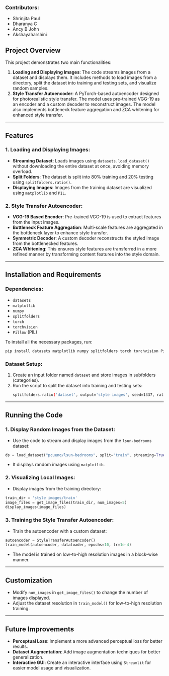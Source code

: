 ### Contributors: 
- Shrinjita Paul
- Dharanya C
- Ancy B John
- Akshayaharshini
  
## Project Overview
This project demonstrates two main functionalities:
1. **Loading and Displaying Images**: The code streams images from a dataset and displays them. It includes methods to load images from a directory, split the dataset into training and testing sets, and visualize random samples.
2. **Style Transfer Autoencoder**: A PyTorch-based autoencoder designed for photorealistic style transfer. The model uses pre-trained VGG-19 as an encoder and a custom decoder to reconstruct images. The model also implements bottleneck feature aggregation and ZCA whitening for enhanced style transfer.

---

## Features

### 1. **Loading and Displaying Images**:
- **Streaming Dataset**: Loads images using `datasets.load_dataset()` without downloading the entire dataset at once, avoiding memory overload.
- **Split Folders**: The dataset is split into 80% training and 20% testing using `splitfolders.ratio()`.
- **Displaying Images**: Images from the training dataset are visualized using `matplotlib` and `PIL`.

### 2. **Style Transfer Autoencoder**:
- **VGG-19 Based Encoder**: Pre-trained VGG-19 is used to extract features from the input images.
- **Bottleneck Feature Aggregation**: Multi-scale features are aggregated in the bottleneck layer to enhance style transfer.
- **Symmetric Decoder**: A custom decoder reconstructs the styled image from the bottlenecked features.
- **ZCA Whitening**: This ensures style features are transferred in a more refined manner by transforming content features into the style domain.

---

## Installation and Requirements

### Dependencies:
- `datasets`
- `matplotlib`
- `numpy`
- `splitfolders`
- `torch`
- `torchvision`
- `Pillow` (PIL)

To install all the necessary packages, run:
```bash
pip install datasets matplotlib numpy splitfolders torch torchvision Pillow
```

### Dataset Setup:
1. Create an input folder named `dataset` and store images in subfolders (categories).
2. Run the script to split the dataset into training and testing sets:
   ```bash
   splitfolders.ratio('dataset', output='style images', seed=1337, ratio=(.8, .2))
   ```

---

## Running the Code

### 1. Display Random Images from the Dataset:
- Use the code to stream and display images from the `lsun-bedrooms` dataset:
```python
ds = load_dataset("pcuenq/lsun-bedrooms", split="train", streaming=True)
```
- It displays random images using `matplotlib`.

### 2. Visualizing Local Images:
- Display images from the training directory:
```python
train_dir = 'style images/train'
image_files = get_image_files(train_dir, num_images=5)
display_images(image_files)
```

### 3. Training the Style Transfer Autoencoder:
- Train the autoencoder with a custom dataset:
```python
autoencoder = StyleTransferAutoencoder()
train_model(autoencoder, dataloader, epochs=10, lr=1e-4)
```
- The model is trained on low-to-high resolution images in a block-wise manner.

---

## Customization

- Modify `num_images` in `get_image_files()` to change the number of images displayed.
- Adjust the dataset resolution in `train_model()` for low-to-high resolution training.

---

## Future Improvements
- **Perceptual Loss**: Implement a more advanced perceptual loss for better results.
- **Dataset Augmentation**: Add image augmentation techniques for better generalization.
- **Interactive GUI**: Create an interactive interface using `Streamlit` for easier model usage and visualization.
